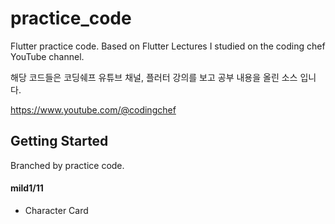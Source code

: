 # practice_code

Flutter practice code.
Based on Flutter Lectures I studied on the coding chef YouTube channel.

해당 코드들은 코딩쉐프 유튜브 채널, 플러터 강의를 보고 공부 내용을 올린 소스 입니다.

https://www.youtube.com/@codingchef

## Getting Started
Branched by practice code.

#### mild1/11 <br>
* Character Card


